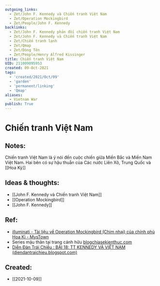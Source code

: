 ```yaml
---
outgoing_links:
  - Zet/John F. Kennedy và Chiến tranh Việt Nam
  - Zet/Operation Mockingbird
  - Zet/People/John F. Kennedy
backlinks:
  - Zet/John F. Kennedy phản đối chiến tranh Việt Nam
  - Zet/John F. Kennedy và Chiến tranh Việt Nam
  - Zet/Chiến tranh lạnh
  - Zet/Qmap
  - Zet/Dòng Tên
  - Zet/People/Henry Alfred Kissinger
title: Chiến tranh Việt Nam
UID: 211009095953
created: 09-Oct-2021
tags:
  - 'created/2021/Oct/09'
  - 'garden'
  - 'permanent/linking'
  - 'Qmap'
aliases:
  - Vietnam War
publish: True
---
```

# Chiến tranh Việt Nam

## Notes:
Chiến tranh Việt Nam là ý nói đến cuộc chiến giữa Miền Bắc và Miền Nam Việt Nam. Hai bên có sự hậu thuẫn của Các nước Liên Xô, Trung Quốc và [[Hoa Kỳ]]

## Ideas & thoughts:
- [[John F. Kennedy và Chiến tranh Việt Nam]]
- [[Operation Mockingbird]]
- [[John F. Kennedy]]

## Ref:
- [illuminati - Tài liệu về Operation Mockingbird (Chim nhại) của chính phủ Hoa Kì - MysTown](https://mystown.com/2017/07/illuminati-tai-lieu-ve-operation/)
- Series mậu thân tại trang cánh hữu [blogchiasekienthuc.com](https://blogchiasekienthuc.com/series/mau-than-1968)
- [Diễn Đàn Trái Chiều : BÀI 18: TT KENNEDY VÀ VIỆT NAM (diendantraichieu.blogspot.com)](https://diendantraichieu.blogspot.com/2018/04/tt-kennedy-va-viet-nam.html)



## Created:
- [[2021-10-09]]

